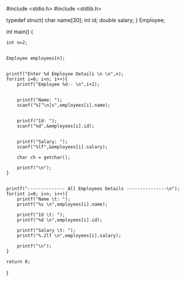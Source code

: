 #include <stdio.h>
#include <stdlib.h>
 
typedef struct{
    char name[30];
    int id;
    double salary;
} Employee;
 
int main()
{
    
    int n=2;

   
    Employee employees[n];
 
   
    printf("Enter %d Employee Details \n \n",n);
    for(int i=0; i<n; i++){
        printf("Employee %d:- \n",i+1);

       
        printf("Name: ");
        scanf("%[^\n]s",employees[i].name);

       
        printf("Id: ");
        scanf("%d",&employees[i].id);

       
        printf("Salary: ");
        scanf("%lf",&employees[i].salary);

        char ch = getchar();
 
        printf("\n");
    }
 
   
    printf("-------------- All Employees Details ---------------\n");
    for(int i=0; i<n; i++){
        printf("Name \t: ");
        printf("%s \n",employees[i].name);
 
        printf("Id \t: ");
        printf("%d \n",employees[i].id);
 
        printf("Salary \t: ");
        printf("%.2lf \n",employees[i].salary);
 
        printf("\n");
    }
 
    return 0;
}
